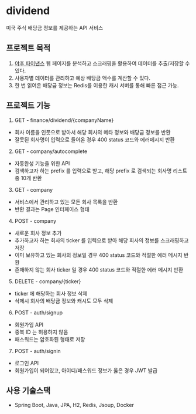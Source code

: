 # dividend
미국 주식 배당금 정보를 제공하는 API 서비스

## 프로젝트 목적
1. [야후 파이낸스](https://finance.yahoo.com) 웹 페이지를 분석하고 스크래핑을 활용하여 데이터를 추출/저장할 수 있다.
2. 사용자별 데이터를 관리하고 예상 배당금 액수를 계산할 수 있다.
3. 한 번 읽어온 배당금 정보는 Redis를 이용한 캐시 서버를 통해 빠른 접근 가능.


## 프로젝트 기능
1. GET - finance/dividend/{companyName}
  - 회사 이름을 인풋으로 받아서 해당 회사의 메타 정보와 배당금 정보를 반환
  - 잘못된 회사명이 입력으로 들어온 경우 400 status 코드와 에러메시지 반환

2. GET - company/autocomplete
  - 자동완성 기능을 위한 API
  - 검색하고자 하는 prefix 를 입력으로 받고, 해당 prefix 로 검색되는 회사명 리스트 중 10개 반환

3. GET - company
  - 서비스에서 관리하고 있는 모든 회사 목록을 반환
  - 반환 결과는 Page 인터페이스 형태

4. POST - company
  - 새로운 회사 정보 추가
  - 추가하고자 하는 회사의 ticker 를 입력으로 받아 해당 회사의 정보를 스크래핑하고 저장
  - 이미 보유하고 있는 회사의 정보일 경우 400 status 코드와 적절한 에러 메시지 반환
  - 존재하지 않는 회사 ticker 일 경우 400 status 코드와 적절한 에러 메시지 반환

5. DELETE - company/{ticker}
  - ticker 에 해당하는 회사 정보 삭제
  - 삭제시 회사의 배당금 정보와 캐시도 모두 삭제

6. POST - auth/signup
  - 회원가입 API
  - 중복 ID 는 허용하지 않음
  - 패스워드는 암호화된 형태로 저장

7. POST - auth/signin
  - 로그인 API
  - 회원가입이 되어있고, 아이디/패스워드 정보가 옳은 경우 JWT 발급


## 사용 기술스택
  - Spring Boot, Java, JPA, H2, Redis, Jsoup, Docker
